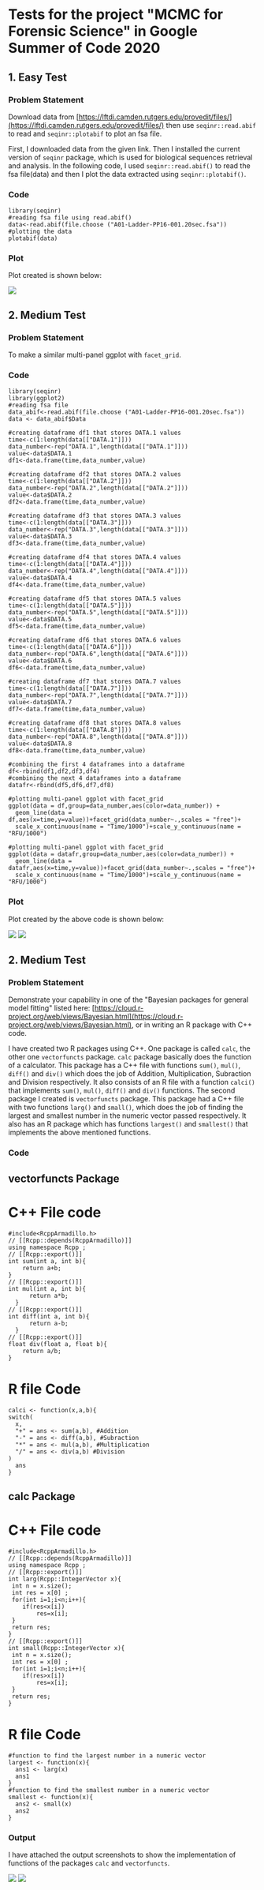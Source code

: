 # Tests for the project "MCMC for Forensic Science" in Google Summer of Code 2020

## 1. Easy Test

### Problem Statement

Download data from [https://lftdi.camden.rutgers.edu/provedit/files/](https://lftdi.camden.rutgers.edu/provedit/files/) then use `seqinr::read.abif` to read and `seqinr::plotabif` to plot an fsa file.

First, I downloaded data from the given link. Then I installed the current version of `seqinr` package, which is used for biological sequences retrieval and analysis. In the following code, I used `seqinr::read.abif()` to read the fsa file(data) and then I plot the data extracted using `seqinr::plotabif()`.

### Code

```
library(seqinr)
#reading fsa file using read.abif()
data<-read.abif(file.choose ("A01-Ladder-PP16-001.20sec.fsa"))
#plotting the data
plotabif(data)
```
### Plot

Plot created is shown below:

![](Easy_Test/easytest_output.png)

## 2. Medium Test

### Problem Statement

To make a similar multi-panel ggplot with `facet_grid`.

### Code

```
library(seqinr)
library(ggplot2)
#reading fsa file
data_abif<-read.abif(file.choose ("A01-Ladder-PP16-001.20sec.fsa"))
data <- data_abif$Data

#creating dataframe df1 that stores DATA.1 values
time<-c(1:length(data[["DATA.1"]]))
data_number<-rep("DATA.1",length(data[["DATA.1"]]))
value<-data$DATA.1
df1<-data.frame(time,data_number,value)

#creating dataframe df2 that stores DATA.2 values
time<-c(1:length(data[["DATA.2"]]))
data_number<-rep("DATA.2",length(data[["DATA.2"]]))
value<-data$DATA.2
df2<-data.frame(time,data_number,value)

#creating dataframe df3 that stores DATA.3 values
time<-c(1:length(data[["DATA.3"]]))
data_number<-rep("DATA.3",length(data[["DATA.3"]]))
value<-data$DATA.3
df3<-data.frame(time,data_number,value)

#creating dataframe df4 that stores DATA.4 values
time<-c(1:length(data[["DATA.4"]]))
data_number<-rep("DATA.4",length(data[["DATA.4"]]))
value<-data$DATA.4
df4<-data.frame(time,data_number,value)

#creating dataframe df5 that stores DATA.5 values
time<-c(1:length(data[["DATA.5"]]))
data_number<-rep("DATA.5",length(data[["DATA.5"]]))
value<-data$DATA.5
df5<-data.frame(time,data_number,value)

#creating dataframe df6 that stores DATA.6 values
time<-c(1:length(data[["DATA.6"]]))
data_number<-rep("DATA.6",length(data[["DATA.6"]]))
value<-data$DATA.6
df6<-data.frame(time,data_number,value)

#creating dataframe df7 that stores DATA.7 values
time<-c(1:length(data[["DATA.7"]]))
data_number<-rep("DATA.7",length(data[["DATA.7"]]))
value<-data$DATA.7
df7<-data.frame(time,data_number,value)

#creating dataframe df8 that stores DATA.8 values
time<-c(1:length(data[["DATA.8"]]))
data_number<-rep("DATA.8",length(data[["DATA.8"]]))
value<-data$DATA.8
df8<-data.frame(time,data_number,value)

#combining the first 4 dataframes into a dataframe
df<-rbind(df1,df2,df3,df4)
#combining the next 4 dataframes into a dataframe
datafr<-rbind(df5,df6,df7,df8)

#plotting multi-panel ggplot with facet_grid
ggplot(data = df,group=data_number,aes(color=data_number)) +
  geom_line(data = df,aes(x=time,y=value))+facet_grid(data_number~.,scales = "free")+
  scale_x_continuous(name = "Time/1000")+scale_y_continuous(name = "RFU/1000")

#plotting multi-panel ggplot with facet_grid
ggplot(data = datafr,group=data_number,aes(color=data_number)) +
  geom_line(data = datafr,aes(x=time,y=value))+facet_grid(data_number~.,scales = "free")+
  scale_x_continuous(name = "Time/1000")+scale_y_continuous(name = "RFU/1000")
```
### Plot

Plot created by the above code is shown below:

![](Medium_Test/Output_plots/mediumtest_output01.png)
![](Medium_Test/Output_plots/mediumtest_output02.png)

## 2. Medium Test

### Problem Statement

Demonstrate your capability in one of the "Bayesian packages for general model fitting" listed here: [https://cloud.r-project.org/web/views/Bayesian.html](https://cloud.r-project.org/web/views/Bayesian.html), or in writing an R package with C++ code.

I have created two R packages using C++. One package is called `calc`, the other one `vectorfuncts` package. `calc` package basically does the function of a calculator. This package has a C++ file with functions `sum()`, `mul()`, `diff()` and `div()` which does the job of Addition, Multiplication, Subraction and Division respectively. It also consists of an R file with a function `calci()` that implements `sum()`, `mul()`, `diff()` and `div()` functions.
The second package I created is `vectorfuncts` package. This package had a C++ file with two functions `larg()` and `small()`, which does the job of finding the largest and smallest number in the numeric vector passed respectively. It also has an R package which has functions `largest()` and `smallest()` that implements the above mentioned functions.

### Code

## vectorfuncts Package

# C++ File code
```
#include<RcppArmadillo.h>
// [[Rcpp::depends(RcppArmadillo)]]
using namespace Rcpp ;
// [[Rcpp::export()]]
int sum(int a, int b){
    return a+b;
}
// [[Rcpp::export()]] 
int mul(int a, int b){
      return a*b;
  }
// [[Rcpp::export()]]
int diff(int a, int b){
      return a-b;
  }
// [[Rcpp::export()]]
float div(float a, float b){
    return a/b;
}
```
# R file Code
```
calci <- function(x,a,b){
switch(
  x,
  "+" = ans <- sum(a,b), #Addition
  "-" = ans <- diff(a,b), #Subraction
  "*" = ans <- mul(a,b), #Multiplication
  "/" = ans <- div(a,b) #Division
)
  ans
}
```

## calc Package

# C++ File code
```
#include<RcppArmadillo.h>
// [[Rcpp::depends(RcppArmadillo)]]
using namespace Rcpp ;
// [[Rcpp::export()]]
int larg(Rcpp::IntegerVector x){
 int n = x.size();
 int res = x[0] ;
 for(int i=1;i<n;i++){
    if(res<x[i])
        res=x[i];
 }
 return res;
}
// [[Rcpp::export()]]
int small(Rcpp::IntegerVector x){
 int n = x.size();
 int res = x[0] ;
 for(int i=1;i<n;i++){
    if(res>x[i])    
        res=x[i];
 }
 return res;
}
```
# R file Code
```
#function to find the largest number in a numeric vector
largest <- function(x){
  ans1 <- larg(x)
  ans1
}
#function to find the smallest number in a numeric vector
smallest <- function(x){
  ans2 <- small(x)
  ans2
}
```
### Output

I have attached the output screenshots to show the implementation of functions of the packages `calc` and `vectorfuncts`.

![](Hard_Test/Output/package_calc_output.png)
![](Hard_Test/Output/package_vectorfuncts_output.png)

